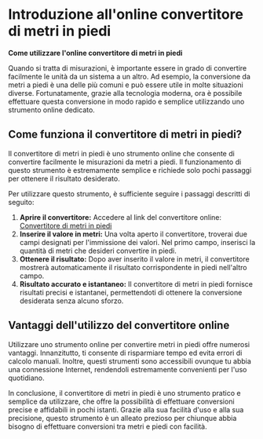 Introduzione all'online convertitore di metri in piedi
======================================================

**Come utilizzare l'online convertitore di metri in piedi**

Quando si tratta di misurazioni, è importante essere in grado di convertire facilmente le unità da un sistema a un altro. Ad esempio, la conversione da metri a piedi è una delle più comuni e può essere utile in molte situazioni diverse. Fortunatamente, grazie alla tecnologia moderna, ora è possibile effettuare questa conversione in modo rapido e semplice utilizzando uno strumento online dedicato.

Come funziona il convertitore di metri in piedi?
------------------------------------------------

Il convertitore di metri in piedi è uno strumento online che consente di convertire facilmente le misurazioni da metri a piedi. Il funzionamento di questo strumento è estremamente semplice e richiede solo pochi passaggi per ottenere il risultato desiderato.

Per utilizzare questo strumento, è sufficiente seguire i passaggi descritti di seguito:

1. **Aprire il convertitore:** Accedere al link del convertitore online: [Convertitore di metri in piedi](https://www.onlinecalculatorsfree.com/it/convert/meter-to-feet.html)
2. **Inserire il valore in metri:** Una volta aperto il convertitore, troverai due campi designati per l'immissione dei valori. Nel primo campo, inserisci la quantità di metri che desideri convertire in piedi.
3. **Ottenere il risultato:** Dopo aver inserito il valore in metri, il convertitore mostrerà automaticamente il risultato corrispondente in piedi nell'altro campo.
4. **Risultato accurato e istantaneo:** Il convertitore di metri in piedi fornisce risultati precisi e istantanei, permettendoti di ottenere la conversione desiderata senza alcuno sforzo.

Vantaggi dell'utilizzo del convertitore online
----------------------------------------------

Utilizzare uno strumento online per convertire metri in piedi offre numerosi vantaggi. Innanzitutto, ti consente di risparmiare tempo ed evita errori di calcolo manuali. Inoltre, questi strumenti sono accessibili ovunque tu abbia una connessione Internet, rendendoli estremamente convenienti per l'uso quotidiano.

In conclusione, il convertitore di metri in piedi è uno strumento pratico e semplice da utilizzare, che offre la possibilità di effettuare conversioni precise e affidabili in pochi istanti. Grazie alla sua facilità d'uso e alla sua precisione, questo strumento è un alleato prezioso per chiunque abbia bisogno di effettuare conversioni tra metri e piedi con facilità.